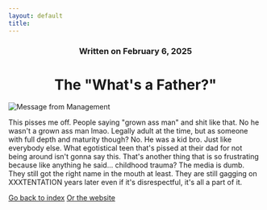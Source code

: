 ```yaml
---
layout: default
title: 
---
```

### <center>Written on February 6, 2025</center>

# <center> The "What's a Father?" </center>  

![Message from Management](https://images.guns.lol/dRSm0.jpg)  

This pisses me off. People saying "grown ass man" and shit like that. No he wasn't a grown ass man lmao. Legally adult at the time, but as someone with full depth and maturity though? No. He was a kid bro. Just like everybody else. What egotistical teen that's pissed at their dad for not being around isn't gonna say this. That's another thing that is so frustrating because like anything he said... childhood trauma? The media is dumb. They still got the right name in the mouth at least. They are still gagging on XXXTENTATION years later even if it's disrespectful, it's all a part of it.  

[Go back to index](./blog-index.md)
[Or the website](https://17hoodies.github.io/fonzi/index.html)
